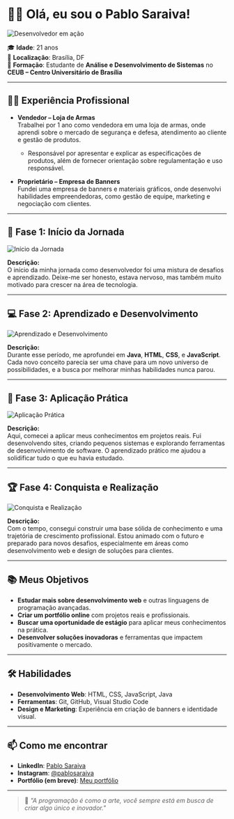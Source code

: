 # 👨‍💻 Olá, eu sou o **Pablo Saraiva**!

![Desenvolvedor em ação](https://media.giphy.com/media/qgQUggAC3Pfv687qPC/giphy.gif)

🎓 **Idade**: 21 anos  
📍 **Localização**: Brasília, DF  
💼 **Formação**: Estudante de **Análise e Desenvolvimento de Sistemas** no **CEUB – Centro Universitário de Brasília**

---

## 👨‍💼 Experiência Profissional

- **Vendedor – Loja de Armas**  
  Trabalhei por 1 ano como vendedora em uma loja de armas, onde aprendi sobre o mercado de segurança e defesa, atendimento ao cliente e gestão de produtos.  
  - Responsável por apresentar e explicar as especificações de produtos, além de fornecer orientação sobre regulamentação e uso responsável.
  
- **Proprietário – Empresa de Banners**  
  Fundei uma empresa de banners e materiais gráficos, onde desenvolvi habilidades empreendedoras, como gestão de equipe, marketing e negociação com clientes.

---

## 🚀 Fase 1: Início da Jornada

![Início da Jornada](https://media.giphy.com/media/3o7aD2saalBwwftBIY/giphy.gif)

**Descrição:**  
O início da minha jornada como desenvolvedor foi uma mistura de desafios e aprendizado. Deixe-me ser honesto, estava nervoso, mas também muito motivado para crescer na área de tecnologia.

---

## 💻 Fase 2: Aprendizado e Desenvolvimento

![Aprendizado e Desenvolvimento](https://media.giphy.com/media/26xBwdIuRJiAIqHwA/giphy.gif)

**Descrição:**  
Durante esse período, me aprofundei em **Java**, **HTML**, **CSS**, e **JavaScript**. Cada novo conceito parecia ser uma chave para um novo universo de possibilidades, e a busca por melhorar minhas habilidades nunca parou.

---

## 🔧 Fase 3: Aplicação Prática

![Aplicação Prática](https://media.giphy.com/media/l0MYt5jPR6QX5pnqM/giphy.gif)

**Descrição:**  
Aqui, comecei a aplicar meus conhecimentos em projetos reais. Fui desenvolvendo sites, criando pequenos sistemas e explorando ferramentas de desenvolvimento de software. O aprendizado prático me ajudou a solidificar tudo o que eu havia estudado.

---

## 🏆 Fase 4: Conquista e Realização

![Conquista e Realização](https://media.giphy.com/media/3o6Zt481isNVuQI1l6/giphy.gif)

**Descrição:**  
Com o tempo, consegui construir uma base sólida de conhecimento e uma trajetória de crescimento profissional. Estou animado com o futuro e preparado para novos desafios, especialmente em áreas como desenvolvimento web e design de soluções para clientes.

---

## 📚 Meus Objetivos

- **Estudar mais sobre desenvolvimento web** e outras linguagens de programação avançadas.  
- **Criar um portfólio online** com projetos reais e profissionais.  
- **Buscar uma oportunidade de estágio** para aplicar meus conhecimentos na prática.  
- **Desenvolver soluções inovadoras** e ferramentas que impactem positivamente o mercado.

---

## 🛠️ Habilidades

- **Desenvolvimento Web**: HTML, CSS, JavaScript, Java  
- **Ferramentas**: Git, GitHub, Visual Studio Code  
- **Design e Marketing**: Experiência em criação de banners e identidade visual.

---

## 📫 Como me encontrar

- **LinkedIn**: [Pablo Saraiva](https://linkedin.com/in/pablosaraiva)  
- **Instagram**: [@pablosaraiva](https://instagram.com/pablosaraiva)  
- **Portfólio (em breve)**: [Meu portfólio](https://pablosaraiva.dev)  

---

> 🌱 *"A programação é como a arte, você sempre está em busca de criar algo único e inovador."*

